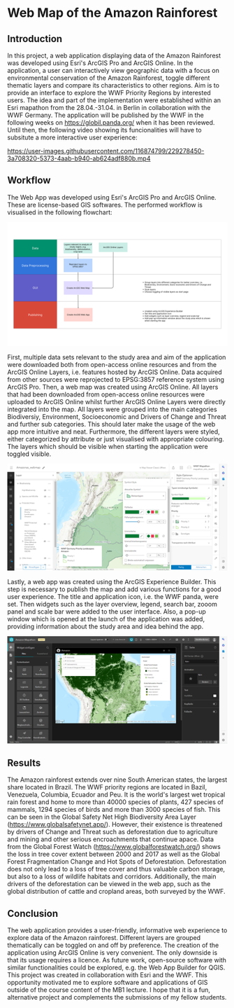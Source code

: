 # Web Map of the Amazon Rainforest

## Introduction
In this project, a web application displaying data of the Amazon Rainforest was developed using Esri's ArcGIS Pro and ArcGIS Online. In the application, a user can interactively view geographic data with a focus on environmental conservation of the Amazon Rainforest, toggle different thematic layers and compare its characteristics to other regions. Aim is to provide an interface to explore the WWF Priority Regions by interested users. The idea and part of the implementation were established within an Esri mapathon from the 28.04.-31.04. in Berlin in collaboration with the WWF Germany. The application will be published by the WWF in the following weeks on https://globil.panda.org/ when it has been reviewed. Until then, the following video showing its funcionalities will have to subsitute a more interactive user experience:

https://user-images.githubusercontent.com/116874799/229278450-3a708320-5373-4aab-b940-ab624adf880b.mp4

## Workflow
The Web App was developed using Esri's ArcGIS Pro and ArcGIS Online. These are license-based GIS softwares. The performed workflow is visualised in the following flowchart:

![flowchart](figs/flowchart.png)

First, multiple data sets relevant to the study area and aim of the application were downloaded both from open-access online resources and from the ArcGIS Online Layers, i.e. features hosted by ArcGIS Online. Data acquired from other sources were reprojected to EPSG:3857 reference system using ArcGIS Pro. 
Then, a web map was created using ArcGIS Online. All layers that had been downloaded from open-access online resources were uploaded to ArcGIS Online whilst further ArcGIS Online Layers were directly integrated into the map. All layers were grouped into the main categories Biodiversiy, Environment, Socioeconomic and Drivers of Change and Threat and further sub categories. This should later make the usage of the web app more intuitive and neat. Furthermore, the different layers were styled, either categorized by attribute or just visualised with appropriate colouring. The layers which should be visible when starting the application were toggled visible.

![styling](figs/styling.png)

Lastly, a web app was created using the ArcGIS Experience Builder. This step is necessary to publish the map and add various functions for a good user experience. The title and application icon, i.e. the WWF panda, were set. Then widgets such as the layer overview, legend, search bar, zooom panel and scale bar were added to the user interface. Also, a pop-up window which is opened at the launch of the application was added, providing information about the study area and idea behind the app.

![experiencebuilder](figs/experiencebuilder.png)

## Results

The Amazon rainforest extends over nine South American states, the largest share located in Brazil. The WWF priority regions are located in Bazil, Venezuela, Columbia, Ecuador and Peu. It is the world's largest wet tropical rain forest and home to more than 40000 species of plants, 427 species of mammals, 1294 species of birds and more than 3000 species of fish. This can be seen in the Global Safety Net High Biodiversity Area Layer (https://www.globalsafetynet.app/). However, their existence is threatened by drivers of Change and Threat such as deforestation due to agriculture and mining and other serious encroachments that continue apace. Data from the Global Forest Watch (https://www.globalforestwatch.org/) shows the loss in tree cover extent between 2000 and 2017 as well as the Global Forest Fragmentation Change and Hot Spots of Deforestation. Deforestation does not only lead to a loss of tree cover and thus valuable carbon storage, but also to a loss of wildlife habitats and corridors. Additionally, the main drivers of the deforestation can be viewed in the web app, such as the global distribution of cattle and cropland areas, both surveyed by the WWF.

## Conclusion

The web application provides a user-friendly, informative web experience to explore data of the Amazon rainforest. Different layers are grouped thematically can be toggled on and off by preference. The creation of the application using ArcGIS Online is very convenient. The only downside is that its usage requires a licence. As future work, open-source software with similar functionalities could be explored, e.g. the Web App Builder for QGIS. This project was created in collaboration with Esri and the WWF. This opportunity motivated me to explore software and applications of GIS outside of the course content of the MB1 lecture. I hope that it is a fun, alternative project and complements the submissions of my fellow students.
